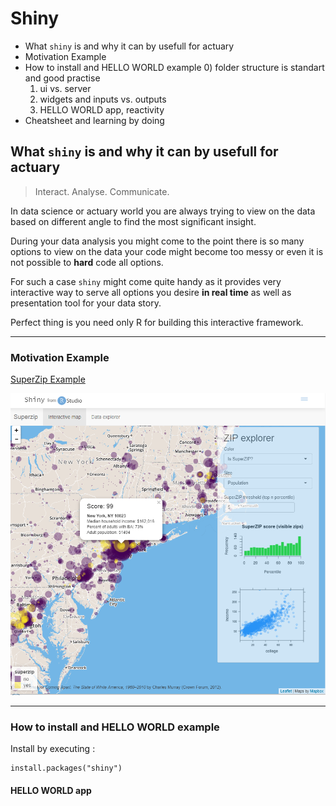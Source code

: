 Shiny
================
* What `shiny` is and why it can by usefull for actuary
* Motivation Example
* How to install and HELLO WORLD example
  0) folder structure is standart and good practise
  1) ui vs. server
  2) widgets and inputs vs. outputs
  3) HELLO WORLD app, reactivity
* Cheatsheet and learning by doing


What `shiny` is and why it can by usefull for actuary
----------------
> Interact. Analyse. Communicate.

In data science or actuary world you are always trying to view on the data based on different angle to find the most significant insight.

During your data analysis you might come to the point there is so many options to view on the data your code might become too messy or even it is not possible to __hard__ code all options.

For such a case `shiny` might come quite handy as it provides very interactive way to serve all options you desire __in real time__ as well as presentation tool for your data story.

Perfect thing is you need only R for building this interactive framework.

-----------------
### Motivation Example
[SuperZip Example](https://shiny.rstudio.com/gallery/superzip-example.html)

![](About_shiny_files/superzip.png)

-----------------
### How to install and HELLO WORLD example

Install by executing :
```
install.packages("shiny")
```
#### HELLO WORLD app
<!iframe width = "800px" height = "800px" src="https://shiny.rstudio.com/gallery/telephones-by-region.html"/>

